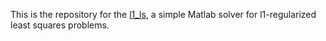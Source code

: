 This is the repository for the [l1_ls](http://stanford.edu/~boyd/l1_ls), a simple Matlab solver for l1-regularized least squares problems.

